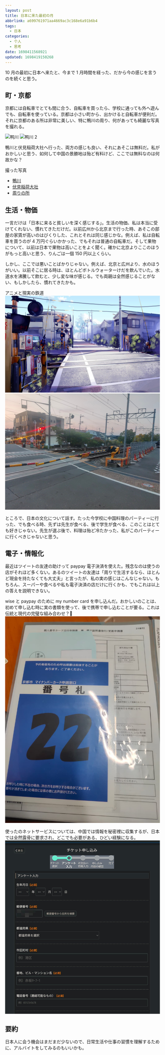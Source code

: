 ```yaml
---
layout: post
title: 日本に来た最初の月
abbrlink: a699761971aa4669ac3c168e6a91b6b4
tags:
  - 日本
categories:
  - 个人
  - 思考
date: 1698411568921
updated: 1698419150268
---
```


10 月の最初に日本へ来たと、今まで 1 月時間を経った、だから今の感じを言うのを続くと思う。

## 町・京都

京都には自転車でとても間に合う、自転車を買ったら、学校に通っても外へ遊んでも、自転車を使っている。京都は小さい町から、出かけると自転車が便利だ。それに京都のある所は非常に美しい、特に鴨川の周り、何があっても綺麗な写真を撮れる。

![鸭川](https://image-proxy.rxliuli.com/?url=https://lh3.googleusercontent.com/pw/ADCreHd0TUQAuArSC3ITA2SRGRwTT8JtNLgKIIM-fkY_c8UQjXjjdrrZmfgeBve9j-Q4kJ_JsKsmtYY_BipEwXWrgHt4LPZ7hofOureKukVIZmsmXD0fDhpKqJuDkVNlwOpM_AqnjmdFSFOn_syVZdL0ZVPe=w2566-h1924-s-no-gm)
![鸭川 2](https://image-proxy.rxliuli.com/?url=https://lh3.googleusercontent.com/pw/ADCreHfKg2pZwvi9NeHuy4hyLmRNtIr8fh8x3Jug-pxwX5UgR7NLAmvleDbtGzy-_EqWWUSIvaUljHjmAlS0v6bGcxtdhWdd92esznG4riwcm5t8YUK4bMdwmuXPkdXoGyvmEfwXCO-afH3alb59YEZcITGa=w2566-h1924-s-no-gm)

鴨川と伏見稲荷大社へ行った、両方の感じも良い、それにあそこは無料だ。私がおかしいと思う、如何して中国の景勝地は殆ど有料けど、ここでは無料なのは何故かな？

撮った写真

*   [鴨川](https://photos.app.goo.gl/Ja13wq45g6mqWtBB7)
*   [伏見稲荷大社](https://photos.app.goo.gl/zecyQfHvrh4dg4W88)
*   [周りの所](https://photos.app.goo.gl/6NLajmpYU9Et6BQb6)

## 生活・物価

一言だけは「日本に来ると貧しいを深く感じする」。生活の物価、私は本当に受けてくれない、慣れてきただけだ。以前広州から北京まで行った時、あそこの部屋の家賃が高いのはびくりした、これとそれは同じ感じかな。例えば、私は自転車を買うのが 4 万円ぐらいかかった、でもそれは普通の自転車だ。そして果物について、以前は日本で果物は高いことをよく聞く。確かに北京よりここのほうがもっと高いと思う、りんごは一個 150 円以上くらい。

しかし、ここでは悪いことばかりじゃない。例えば、北京と広州より、水のほうがいい。以前そこに居る時は、ほとんどボトルウォーターけだを飲んでいた。水道水を沸騰して飲むと、少し変な味が感じる。でも両親は全然感じることがない、もしかしたら、慣れてきたかも。

アニメと現実の鉄道
![アニメの鉄道.jpg](/resources/4f9db13d902f49dca36cf233507e1bf3.jpg)
![現実の鉄道.jpg](/resources/a3bda1019d5a4323978b0d90e7ce38de.jpg)

ところで、日本の文化について話す。たった今学校に中国料理のパーティーに行った、でも食べる時、先ずは先生が食べる、後で学生が食べる、このことはとても好きじゃない。先生が選ぶ後で、料理は殆ど冷たかった、私がこのパーティーに行くべきじゃないと思う。

## 電子・情報化

最近はツイートの友達の助けって paypay 電子決済を使えた。残念なのは使うの店がそれほど多くない。あるのツイートの友達は「周りで生活するなら、ほとんど現金を持たなくても大丈夫」と言ったが、私の実の感じはこんなじゃない。もちろん、スーパーや食べるや私も電子決済の店だけに行くかも、でもこれは以上の答えを説明できない。

wise と paypay のために my number card を申し込んだ。おかしいのことは、初めて申し込む時に実の書類を使って、後で携帯で申し込むことが要る。これは伝統と現代の完璧な組み合わせ？🤣
![my number card を申し込む.jpg](/resources/5dda3479bb324d03b9b01b83a6570933.jpg)

使ったのネットサービスについては、中国では情報を秘密裡に収集するが、日本では全然露骨に要求され、どこでも必要がある、ひどい経験になる。
![yahoo.jpg](/resources/27a7b5dc50d34ce8b8766b805dfd9690.jpg)

## 要約

日本人に会う機会はまだまだ少ないので、日常生活や仕事の習慣を理解するために、アルバイトをしてみるのもいいかも。
